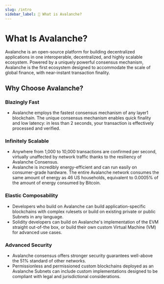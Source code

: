 ```yaml
---
slug: /intro
sidebar_label: 🔺 What is Avalanche?
---
```


# What Is Avalanche?

Avalanche is an open-source platform for building decentralized applications in one
interoperable, decentralized, and highly scalable ecosystem. Powered by a uniquely powerful consensus
mechanism, Avalanche is the first ecosystem designed to accommodate the scale of global finance, with
near-instant transaction finality. 

## Why Choose Avalanche?

### Blazingly Fast

- Avalanche employs the fastest consensus mechanism of any layer1 blockchain. The unique consensus
mechanism enables quick finality and low latency: in less than 2 seconds, your transaction is
effectively processed and verified.

### Infinitely Scalable

- Anywhere from 1,000 to 10,000 transactions are confirmed per second, virtually unaffected by network
traffic thanks to the resiliency of Avalanche Consensus. 
- Avalanche is incredibly energy-efficient and can run easily on consumer-grade hardware.
The entire Avalanche network consumes the same amount of energy as 46 US households, equivalent to
0.0005% of the amount of energy consumed by Bitcoin.

### Elastic Composability

- Developers who build on Avalanche can build application-specific blockchains with complex rulesets
or build on existing private or public Subnets in any language. 
- Solidity developers can build on Avalanche's implementation of the EVM straight out-of-the box, or
build their own custom Virtual Machine (VM) for advanced use cases.

### Advanced Security

- Avalanche consensus offers stronger security guarantees well-above the 51% standard of other
networks.
- Permissionless and permissioned custom blockchains deployed as an Avalanche Subnets can include custom
implementations designed to be compliant with legal and jurisdictional considerations.
